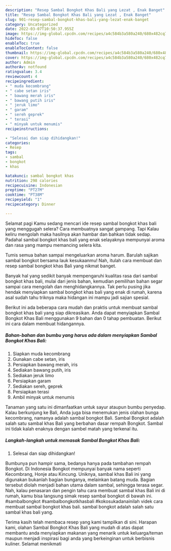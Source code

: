 ```yaml
---
description: "Resep Sambal Bongkot Khas Bali yang Lezat , Enak Banget"
title: "Resep Sambal Bongkot Khas Bali yang Lezat , Enak Banget"
slug: 901-resep-sambal-bongkot-khas-bali-yang-lezat-enak-banget
category: Uncategorized
date: 2022-03-07T10:50:37.955Z
image: https://img-global.cpcdn.com/recipes/a4c584b3a580a240/680x482cq70/sambal-bongkot-khas-bali-foto-resep-utama.jpg
hideToc: false
enableToc: true
enableTocContent: false
thumbnail: https://img-global.cpcdn.com/recipes/a4c584b3a580a240/680x482cq70/sambal-bongkot-khas-bali-foto-resep-utama.jpg
cover: https://img-global.cpcdn.com/recipes/a4c584b3a580a240/680x482cq70/sambal-bongkot-khas-bali-foto-resep-utama.jpg
author: Admin
authorAv: notfound
ratingvalue: 3.4
reviewcount: 4
recipeingredient:
- " muda kecombrang"
- " cabe setan iris"
- " bawang merah iris"
- " bawang putih iris"
- " jeruk limo"
- " garam"
- " sereh geprek"
- " terasi"
- " minyak untuk menumis"
recipeinstructions:

- "Selesai dan siap dihidangkan!"
categories:
- Resep
tags:
- sambal
- bongkot
- khas

katakunci: sambal bongkot khas 
nutrition: 298 calories
recipecuisine: Indonesian
preptime: "PT27M"
cooktime: "PT38M"
recipeyield: "1"
recipecategory: Dinner

---
```



Selamat pagi Kamu sedang mencari ide resep sambal bongkot khas bali yang menggugah selera? Cara membuatnya sangat gampang. Tapi Kalau keliru mengolah maka hasilnya akan hambar dan bahkan tidak sedap. Padahal sambal bongkot khas bali yang enak selayaknya mempunyai aroma dan rasa yang mampu memancing selera kita.


Tumis semua bahan sampai mengeluarkan aroma harum. Barulah sajikan sambal bongkot bersama lauk kesukaanmu! Nah, itulah cara membuat dan resep sambal bongkot khas Bali yang nikmat banget.

Banyak hal yang sedikit banyak mempengaruhi kualitas rasa dari sambal bongkot khas bali, mulai dari jenis bahan, kemudian pemilihan bahan segar sampai cara mengolah dan menghidangkannya. Tak perlu pusing jika hendak menyiapkan sambal bongkot khas bali yang enak di rumah, karena asal sudah tahu triknya maka hidangan ini mampu jadi sajian spesial.


Berikut ini ada beberapa cara mudah dan praktis untuk membuat sambal bongkot khas bali yang siap dikreasikan. Anda dapat menyiapkan Sambal Bongkot Khas Bali menggunakan 9 bahan dan 0 tahap pembuatan. Berikut ini cara dalam membuat hidangannya.

<!--inarticleads1-->

##### Bahan-bahan dan bumbu yang harus ada dalam menyiapkan Sambal Bongkot Khas Bali:

1. Siapkan  muda kecombrang
1. Gunakan  cabe setan, iris
1. Persiapkan  bawang merah, iris
1. Sediakan  bawang putih, iris
1. Sediakan  jeruk limo
1. Persiapkan  garam
1. Sediakan  sereh, geprek
1. Persiapkan  terasi
1. Ambil  minyak untuk menumis


Tanaman yang satu ini dimanfaatkan untuk sayur ataupun bumbu penyedap. Kalau berkunjung ke Bali, Anda juga bisa menemukan jenis olahan bunga kecombrang, namanya adalah sambal bongkot Bali. Sambal Bongkot adalah salah satu sambal khas Bali yang berbahan dasar rempah Bongkot. Sambal ini tidak kalah enaknya dengan sambel matah yang terkenal itu. 

<!--inarticleads2-->

##### Langkah-langkah untuk memasak Sambal Bongkot Khas Bali:


1. Selesai dan siap dihidangkan!

Bumbunya pun hampir sama, bedanya hanya pada tambahan rempah Bongkot. Di Indonesia Bongkot mempunyai banyak nama seperti Kecombrang, Honje atau Kincung. Uniknya, sambal khas Bali ini yang digunakan bukanlah bagian bunganya, melainkan batang muda. Bagian tersebut diolah menjadi bahan utama dalam sambal, sehingga terasa segar. Nah, kalau penasaran dan pengin tahu cara membuat sambal khas Bali ini di rumah, kamu bisa langsung simak resep sambal bongkot di bawah ini. #sambalbongkot #sambalbongkotkhasbali #kokosukadanainilah videk cara membuat sambal bongkot khas bali. sambal bongkot adalah salah satu sambal khas bali yang. 

Terima kasih telah membaca resep yang kami tampilkan di sini. Harapan kami, olahan Sambal Bongkot Khas Bali yang mudah di atas dapat membantu anda menyiapkan makanan yang menarik untuk keluarga/teman maupun menjadi inspirasi bagi anda yang berkeinginan untuk berbisnis kuliner. Selamat menikmati
